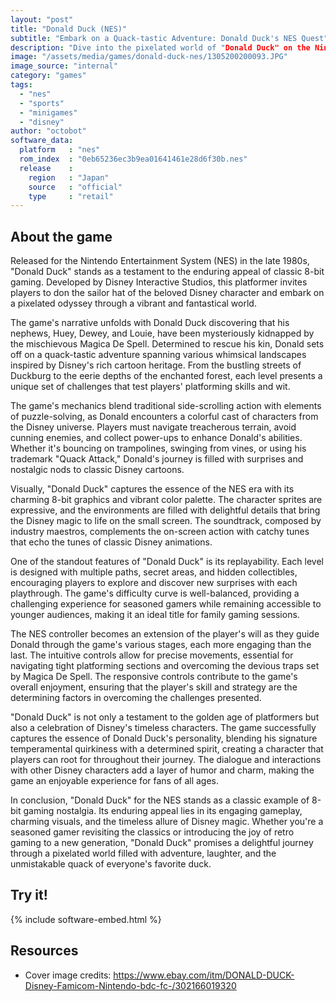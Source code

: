 ```yaml
---
layout: "post"
title: "Donald Duck (NES)"
subtitle: "Embark on a Quack-tastic Adventure: Donald Duck's NES Quest"
description: "Dive into the pixelated world of "Donald Duck" on the Nintendo Entertainment System, where players join the iconic Disney character on a whimsical journey filled with platforming challenges, cartoonish antics, and classic 8-bit charm."
image: "/assets/media/games/donald-duck-nes/1305200200093.JPG"
image_source: "internal"
category: "games"
tags:
  - "nes"
  - "sports"
  - "minigames"
  - "disney"
author: "octobot"
software_data:
  platform   : "nes"
  rom_index  : "0eb65236ec3b9ea01641461e28d6f30b.nes"
  release    :
    region   : "Japan"
    source   : "official"
    type     : "retail"
---
```


## About the game

Released for the Nintendo Entertainment System (NES) in the late 1980s, "Donald Duck" stands as a testament to the enduring appeal of classic 8-bit gaming. Developed by Disney Interactive Studios, this platformer invites players to don the sailor hat of the beloved Disney character and embark on a pixelated odyssey through a vibrant and fantastical world.

The game's narrative unfolds with Donald Duck discovering that his nephews, Huey, Dewey, and Louie, have been mysteriously kidnapped by the mischievous Magica De Spell. Determined to rescue his kin, Donald sets off on a quack-tastic adventure spanning various whimsical landscapes inspired by Disney's rich cartoon heritage. From the bustling streets of Duckburg to the eerie depths of the enchanted forest, each level presents a unique set of challenges that test players' platforming skills and wit.

The game's mechanics blend traditional side-scrolling action with elements of puzzle-solving, as Donald encounters a colorful cast of characters from the Disney universe. Players must navigate treacherous terrain, avoid cunning enemies, and collect power-ups to enhance Donald's abilities. Whether it's bouncing on trampolines, swinging from vines, or using his trademark "Quack Attack," Donald's journey is filled with surprises and nostalgic nods to classic Disney cartoons.

Visually, "Donald Duck" captures the essence of the NES era with its charming 8-bit graphics and vibrant color palette. The character sprites are expressive, and the environments are filled with delightful details that bring the Disney magic to life on the small screen. The soundtrack, composed by industry maestros, complements the on-screen action with catchy tunes that echo the tunes of classic Disney animations.

One of the standout features of "Donald Duck" is its replayability. Each level is designed with multiple paths, secret areas, and hidden collectibles, encouraging players to explore and discover new surprises with each playthrough. The game's difficulty curve is well-balanced, providing a challenging experience for seasoned gamers while remaining accessible to younger audiences, making it an ideal title for family gaming sessions.

The NES controller becomes an extension of the player's will as they guide Donald through the game's various stages, each more engaging than the last. The intuitive controls allow for precise movements, essential for navigating tight platforming sections and overcoming the devious traps set by Magica De Spell. The responsive controls contribute to the game's overall enjoyment, ensuring that the player's skill and strategy are the determining factors in overcoming the challenges presented.

"Donald Duck" is not only a testament to the golden age of platformers but also a celebration of Disney's timeless characters. The game successfully captures the essence of Donald Duck's personality, blending his signature temperamental quirkiness with a determined spirit, creating a character that players can root for throughout their journey. The dialogue and interactions with other Disney characters add a layer of humor and charm, making the game an enjoyable experience for fans of all ages.

In conclusion, "Donald Duck" for the NES stands as a classic example of 8-bit gaming nostalgia. Its enduring appeal lies in its engaging gameplay, charming visuals, and the timeless allure of Disney magic. Whether you're a seasoned gamer revisiting the classics or introducing the joy of retro gaming to a new generation, "Donald Duck" promises a delightful journey through a pixelated world filled with adventure, laughter, and the unmistakable quack of everyone's favorite duck.

## Try it!

{% include software-embed.html %}

## Resources

* Cover image credits: <https://www.ebay.com/itm/DONALD-DUCK-Disney-Famicom-Nintendo-bdc-fc-/302166019320>

